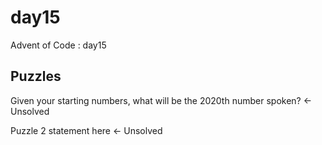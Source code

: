 day15
==============================

Advent of Code : day15

Puzzles
------------
Given your starting numbers, what will be the 2020th number spoken? <- Unsolved

Puzzle 2 statement here <- Unsolved
